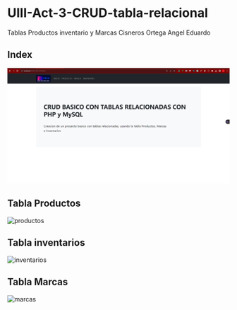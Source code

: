 # UIII-Act-3-CRUD-tabla-relacional
Tablas Productos inventario y Marcas
Cisneros Ortega Angel Eduardo


## Index
![index](https://github.com/aecortega/UIII-Act-3-CRUD-tabla-relacional/blob/main/Captura%20de%20pantalla%202023-11-16%20225133.png)
## Tabla Productos
![productos](https://github.com/aecortega/UIII-Act-3-CRUD-tabla-relacional/blob/main/Captura%20de%20pantalla%202023-11-16%20225207.png¨)
## Tabla inventarios
![inventarios]()
## Tabla Marcas
![marcas]()
